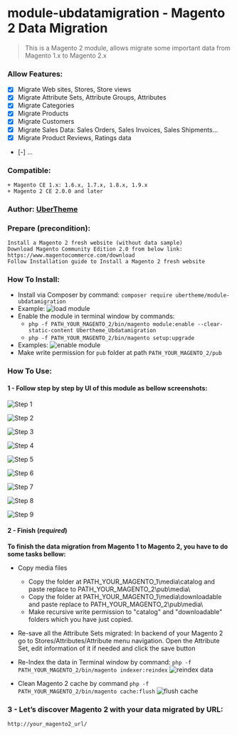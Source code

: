 # module-ubdatamigration - Magento 2 Data Migration
>This is a Magento 2 module, allows migrate some important data from Magento 1.x to Magento 2.x

### Allow Features:
+ [x] Migrate Web sites, Stores, Store views
+ [x] Migrate Attribute Sets, Attribute Groups, Attributes
+ [x] Migrate Categories
+ [x] Migrate Products
+ [x] Migrate Customers
+ [x] Migrate Sales Data: Sales Orders, Sales Invoices, Sales Shipments... 
+ [x] Migrate Product Reviews, Ratings data
+ [-] ...

### Compatible:
    + Magento CE 1.x: 1.6.x, 1.7.x, 1.8.x, 1.9.x
    + Magento 2 CE 2.0.0 and later
### Author: [UberTheme](http://www.ubertheme.com)

### Prepare (precondition):
    Install a Magento 2 fresh website (without data sample)
    Download Magento Community Edition 2.0 from below link: https://www.magentocommerce.com/download
    Follow Installation guide to Install a Magento 2 fresh website

### How To Install:
- Install via Composer by command:
    `composer require ubertheme/module-ubdatamigration`
- Example: 
![load module](http://i.prntscr.com/adb0c005b4e141088bd96c1c61d9f7c7.png)
- Enable the module in terminal window by commands:
    + `php -f PATH_YOUR_MAGENTO_2/bin/magento module:enable --clear-static-content Ubertheme_Ubdatamigration`
    + `php -f PATH_YOUR_MAGENTO_2/bin/magento setup:upgrade`
- Examples:
![enable module](http://i.imgur.com/ksW98w8.png)
- Make write permission for `pub` folder at path `PATH_YOUR_MAGENTO_2/pub`

### How To Use:

#### 1 - Follow step by step by UI of this module as bellow screenshots:
![Step 1](http://i.imgur.com/aRkl3jJ.png)

![Step 2](http://i.imgur.com/LzVdz8o.png)

![Step 3](http://i.imgur.com/hkalWf2.png)

![Step 4](http://i.imgur.com/ZwWqSyE.png)

![Step 5](http://i.imgur.com/wA5vmk0.png)

![Step 6](http://i.imgur.com/wiz64NQ.png)

![Step 7](http://i.imgur.com/dKItNy9.png)

![Step 8](http://i.imgur.com/UBLb63y.png)

![Step 9](http://i.imgur.com/LwG3FwA.png)

#### 2 - Finish (_required_)
**To finish the data migration from Magento 1 to Magento 2, you have to do some tasks bellow:**
+ Copy media files
    - Copy the folder at PATH_YOUR_MAGENTO_1\media\catalog and paste replace to PATH_YOUR_MAGENTO_2\pub\media\
    - Copy the folder at PATH_YOUR_MAGENTO_1\media\downloadable and paste replace to PATH_YOUR_MAGENTO_2\pub\media\
    - Make recursive write permission to "catalog" and "downloadable" folders which you have just copied.

+ Re-save all the Attribute Sets migrated:
    In backend of your Magento 2 go to Stores/Attributes/Attribute menu navigation. 
    Open the Attribute Set, edit information of it if needed and click the save button

+ Re-Index the data in Terminal window by command:
    `php -f PATH_YOUR_MAGENTO_2/bin/magento indexer:reindex`
![reindex data](http://i.imgur.com/Fvm2GpQ.png)
+ Clean Magento 2 cache by command
    `php -f PATH_YOUR_MAGENTO_2/bin/magento cache:flush`
![flush cache](http://i.imgur.com/VVweYQ8.png)

### 3 - Let’s discover Magento 2 with your data migrated by URL:
    http://your_magento2_url/
